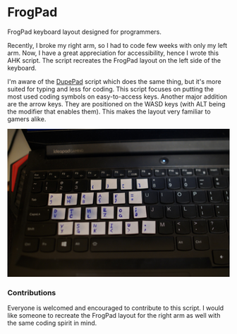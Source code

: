 # FrogPad

FrogPad keyboard layout designed for programmers.

Recently, I broke my right arm, so I had to code few weeks with only my left arm.
Now, I have a great appreciation for accessibility, hence I wrote this AHK script.
The script recreates the FrogPad layout on the left side of the keyboard.

I'm aware of the [DupePad](github.com/clarkm/dupepad) script which does the same thing,
but it's more suited for typing and less for coding. This script focuses on putting the
most used coding symbols on easy-to-access keys. Another major addition are the arrow keys.
They are positioned on the WASD keys (with ALT being the modifier that enables them).
This makes the layout very familiar to gamers alike.

![Image showing FrogPad keyboard layout on a Laptop](FrogPad.JPG)

### Contributions

Everyone is welcomed and encouraged to contribute to this script.
I would like someone to recreate the FrogPad layout for the right arm as well
with the same coding spirit in mind.
